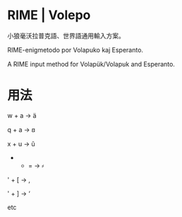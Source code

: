 # RIME | Volepo

小狼毫沃拉普克語、世界語通用輸入方案。

RIME-enigmetodo por Volapuko kaj Esperanto.

A RIME input method for Volapük/Volapꞟk and Esperanto.

# 用法

w + a -> ä

q + a -> ꞛ

x + u -> ŭ

- + = -> ⸗

' + [ -> ‚

' + ] -> ‘

etc
